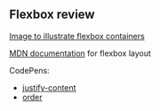 ## Flexbox review

[Image to illustrate flexbox containers](https://justenough.design/wp-content/uploads/2020/01/Box-5-Items.jpg)

[MDN documentation](https://developer.mozilla.org/en-US/docs/Web/CSS/CSS_Flexible_Box_Layout) for flexbox layout

CodePens:

- [justify-content](https://codepen.io/irashy/pen/zYNpRxr?editors=1100)
- [order](https://codepen.io/irashy/pen/abpqPQe?editors=1100)